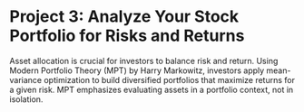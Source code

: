 # Project 3: Analyze Your Stock Portfolio for Risks and Returns
 Asset allocation is crucial for investors to balance risk and return. Using Modern Portfolio Theory (MPT) by Harry Markowitz, investors apply mean-variance optimization to build diversified portfolios that maximize returns for a given risk. MPT emphasizes evaluating assets in a portfolio context, not in isolation.
